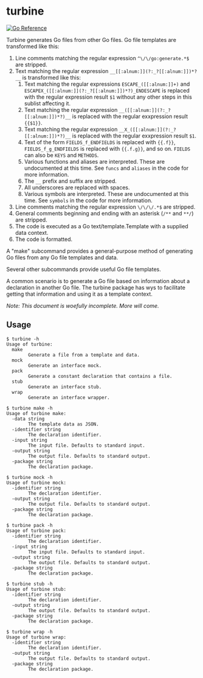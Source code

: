 # turbine

[![Go Reference](https://pkg.go.dev/badge/go.dev/pkg/github.com/willfaught/turbine.svg)](https://pkg.go.dev/go.dev/pkg/github.com/willfaught/turbine)

Turbine generates Go files from other Go files. Go file templates are transformed like this:

1. Line comments matching the regular expression `^\/\/go:generate.*$` are stripped.
1. Text matching the regular expression `__[[:alnum:]](?:_?[[:alnum:]])*?__` is transformed like this:
    1. Text matching the regular expressions `ESCAPE_([[:alnum:]]+)` and `ESCAPEX_([[:alnum:]](?:_?[[:alnum:]])*?)_ENDESCAPE` is replaced with the regular expression result `$1` without any other steps in this sublist affecting it.
    1. Text matching the regular expression `__([[:alnum:]](?:_?[[:alnum:]])*?)__` is replaced with the regular exxpression result `{{$1}}`.
    1. Text matching the regular expression `__X_([[:alnum:]](?:_?[[:alnum:]])*?)__` is replaced with the regular exxpression result `$1`.
    1. Text of the form `FIELDS_f_ENDFIELDS` is replaced with `{{.f}}`, `FIELDS_f_g_ENDFIELDS` is replaced with `{{.f.g}}`, and so on. `FIELDS` can also be `KEYS` and `METHODS`.
    1. Various functions and aliases are interpreted. These are undocumented at this time. See `funcs` and `aliases` in the code for more information.
    1. The `__` prefix and suffix are stripped.
    1. All underscores are replaced with spaces.
    1. Various symbols are interpreted. These are undocumented at this time. See `symbols` in the code for more information.
1. Line comments matching the regular expression `\/\/\/.*$` are stripped.
1. General comments beginning and ending with an asterisk (`/**` and `**/`) are stripped.
1. The code is executed as a Go text/template.Template with a supplied data context.
1. The code is formatted.

A "make" subcommand provides a general-purpose method of generating Go files from any Go file templates and data.

Several other subcommands provide useful Go file templates.

A common scenario is to generate a Go file based on information about a declaration in another Go file. The turbine package has wys to facilitate getting that information and using it as a template context.

*Note: This document is woefully incomplete. More will come.*

## Usage

```output
$ turbine -h
Usage of turbine:
  make
    	Generate a file from a template and data.
  mock
    	Generate an interface mock.
  pack
    	Generate a constant declaration that contains a file.
  stub
    	Generate an interface stub.
  wrap
    	Generate an interface wrapper.
```

```output
$ turbine make -h
Usage of turbine make:
  -data string
    	The template data as JSON.
  -identifier string
    	The declaration identifier.
  -input string
    	The input file. Defaults to standard input.
  -output string
    	The output file. Defaults to standard output.
  -package string
    	The declaration package.
```

```output
$ turbine mock -h
Usage of turbine mock:
  -identifier string
    	The declaration identifier.
  -output string
    	The output file. Defaults to standard output.
  -package string
    	The declaration package.
```

```output
$ turbine pack -h
Usage of turbine pack:
  -identifier string
    	The declaration identifier.
  -input string
    	The input file. Defaults to standard input.
  -output string
    	The output file. Defaults to standard output.
  -package string
    	The declaration package.
```

```output
$ turbine stub -h
Usage of turbine stub:
  -identifier string
    	The declaration identifier.
  -output string
    	The output file. Defaults to standard output.
  -package string
    	The declaration package.
```

```output
$ turbine wrap -h
Usage of turbine wrap:
  -identifier string
    	The declaration identifier.
  -output string
    	The output file. Defaults to standard output.
  -package string
    	The declaration package.
```
